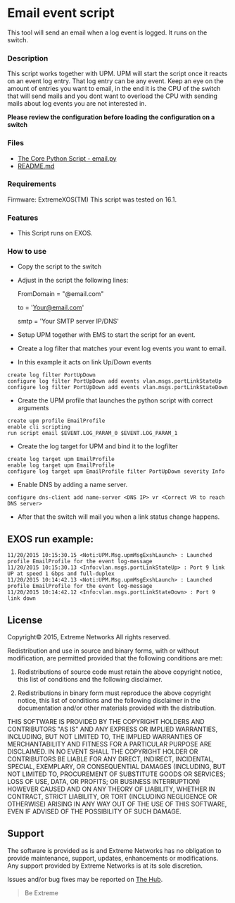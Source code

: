 # Email event script
This tool will send an email when a log event is logged. It runs on the switch.

### Description
This script works together with UPM. UPM will start the script once it reacts on an event log entry. That log entry can be any event.
Keep an eye on the amount of entries you want to email, in the end it is the CPU of the switch that will send mails and you dont want to overload the CPU with sending mails about log events you are not interested in.

**Please review the configuration before loading the configuration on a switch**

### Files
* [The Core Python Script - email.py](email.py)
* [README.md](README.md)


### Requirements
Firmware: ExtremeXOS(TM)
This script was tested on 16.1.

### Features
* This Script runs on EXOS.
 

### How to use
* Copy the script to the switch
* Adjust in the script the following lines:

    FromDomain = "@email.com"

    to = 'Your@email.com'

    smtp = 'Your SMTP server IP/DNS'

* Setup UPM together with EMS to start the script for an event.
* Create a log filter that matches your event log events you want to email.
* In this example it acts on link Up/Down events

```
create log filter PortUpDown
configure log filter PortUpDown add events vlan.msgs.portLinkStateUp 
configure log filter PortUpDown add events vlan.msgs.portLinkStateDown 
```

* Create the UPM profile that launches the python script with correct arguments

```
create upm profile EmailProfile
enable cli scripting
run script email $EVENT.LOG_PARAM_0 $EVENT.LOG_PARAM_1
```

* Create the log target for UPM and bind it to the logfilter

```
create log target upm EmailProfile
enable log target upm EmailProfile
configure log target upm EmailProfile filter PortUpDown severity Info
```

* Enable DNS by adding a name server.

```
configure dns-client add name-server <DNS IP> vr <Correct VR to reach DNS server>
```

* After that the switch will mail you when a link status change happens.


## EXOS run example:
```
11/20/2015 10:15:30.15 <Noti:UPM.Msg.upmMsgExshLaunch> : Launched profile EmailProfile for the event log-message
11/20/2015 10:15:30.13 <Info:vlan.msgs.portLinkStateUp> : Port 9 link UP at speed 1 Gbps and full-duplex
11/20/2015 10:14:42.13 <Noti:UPM.Msg.upmMsgExshLaunch> : Launched profile EmailProfile for the event log-message
11/20/2015 10:14:42.12 <Info:vlan.msgs.portLinkStateDown> : Port 9 link down
```

## License
Copyright© 2015, Extreme Networks
All rights reserved.

Redistribution and use in source and binary forms, with or without modification,
are permitted provided that the following conditions are met:

1. Redistributions of source code must retain the above copyright notice, this
list of conditions and the following disclaimer.

2. Redistributions in binary form must reproduce the above copyright notice,
this list of conditions and the following disclaimer in the documentation
and/or other materials provided with the distribution.

THIS SOFTWARE IS PROVIDED BY THE COPYRIGHT HOLDERS AND CONTRIBUTORS "AS IS" AND
ANY EXPRESS OR IMPLIED WARRANTIES, INCLUDING, BUT NOT LIMITED TO, THE IMPLIED
WARRANTIES OF MERCHANTABILITY AND FITNESS FOR A PARTICULAR PURPOSE ARE
DISCLAIMED. IN NO EVENT SHALL THE COPYRIGHT HOLDER OR CONTRIBUTORS BE LIABLE
FOR ANY DIRECT, INDIRECT, INCIDENTAL, SPECIAL, EXEMPLARY, OR CONSEQUENTIAL
DAMAGES (INCLUDING, BUT NOT LIMITED TO, PROCUREMENT OF SUBSTITUTE GOODS OR
SERVICES; LOSS OF USE, DATA, OR PROFITS; OR BUSINESS INTERRUPTION) HOWEVER
CAUSED AND ON ANY THEORY OF LIABILITY, WHETHER IN CONTRACT, STRICT LIABILITY,
OR TORT (INCLUDING NEGLIGENCE OR OTHERWISE) ARISING IN ANY WAY OUT OF THE USE
OF THIS SOFTWARE, EVEN IF ADVISED OF THE POSSIBILITY OF SUCH DAMAGE.

## Support
The software is provided as is and Extreme Networks has no obligation to provide
maintenance, support, updates, enhancements or modifications.
Any support provided by Extreme Networks is at its sole discretion.

Issues and/or bug fixes may be reported on [The Hub](https://community.extremenetworks.com/extreme).

>Be Extreme
